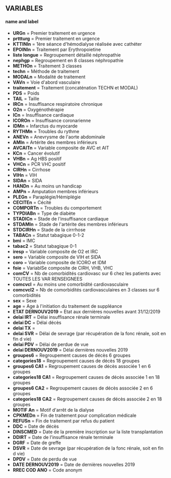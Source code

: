 ## VARIABLES 
#### name and label

* __URGn__ =  Premier traitement en urgence 
* __prttturg__ =  Premier traitement en urgence 
* __KTTINIn__ =  1ère séance d'hémodialyse réalisée avec cathéter
* __EPOINIn__ =  Traitement par Erythropoietine
* __liste longue__ =  Regroupement détaillé néphropathie
* __nephgp__ =  Regroupement en 8 classes néphropathie
* __METHOn__ =  Traitement 3 classes
* __techn__ =  Méthode de traitement
* __MODALn__ =  Modalité de traitement
* __VAVn__ =  Voie d'abord vasculaire
* __traitement__ =  Traitement (concaténation TECHN et MODAL)
* __PDS__ =  Poids
* __TAIL__ =  Taille
* __IRCn__ =  Insuffisance respiratoire chronique          
* __O2n__ =  Oxygénothérapie   
* __ICn__ =  Insuffisance cardiaque
* __ICOROn__ =  Insuffisance coronarienne
* __IDMn__ =  Infarctus du myocarde
* __RYTHMn__ =  Troubles du rythme
* __ANEVn__ =  Anevrysme de l'aorte abdominale
* __AMIn__ =  Artérite des membres inférieurs
* __AVCAITn__ =  Variable composite de AVC et AIT
* __KCn__ =  Cancer évolutif
* __VHBn__ =  Ag HBS positif
* __VHCn__ =  PCR VHC positif 
* __CIRHn__ =  Cirrhose
* __VIHn__ =  VIH
* __SIDAn__ =  SIDA
* __HANDn__ =  Au moins un handicap
* __AMPn__ =  Amputation membres inférieurs
* __PLEGn__ =  Paraplégie/Hémiplégie
* __CECITEn__ =  Cécité
* __COMPORTn__ =  Troubles du comportement
* __TYPDIABn__ =  Type de diabète
* __STADICn__ =  Stade de l'insuffisance cardiaque
* __STDAMIn__ =  Stade de l'artérite des membres inférieurs
* __STDCIRHn__ =  Stade de la cirrrhose
* __TABACn__ =  Statut tabagique 0-1-2
* __bmi__ =  IMC
* __tabac2__ =  Statut tabagique 0-1   
* __iresp__ =  Variable composite de O2 et IRC   
* __sero__ =  Variable composite de VIH et SIDA
* __coro__ =  Variable composite de ICORO et IDM
* __foie__ =  VariablSe composite de CIRH, VHB, VHC
* __comCV__ =  Nb de comorbidités  cardiovasc sur 6 chez les patients avec TOUTES LES VAR RENSEIGNEES
* __comcvcl__ =  Au moins une comorbidité cardiovasculaire
* __comcvcl2__ =  Nb de comorbidités cardiovasculaires en 3 classes sur 6 comorbidités
* __sex__ =  Sexe
* __age__ =  Age à l'initiation du traitement de suppléance    
* __ETAT DERNOUV2019__ =  Etat aux dernières nouvelles avant 31/12/2019
* __delai IRT__ =  Délai insuffisance rénale terminale
* __delai DC__ =  Délai décès
* __delai TX__ =  
* __delai SVR__ =  Délai de sevrage (par récupération de la fonc rénale, soit en fin d vie)     
* __delai PDV__ =  Délai de perdue de vue       
* __delai DERNOUV2019__ =  Délai dernières nouvelles 2019
* __groupes6__ =  Regroupement causes de décès 6 groupes 
* __categories18__ =  Regroupement causes de décès 18 groupes
* __groupes6 CA1__ =  Regroupement causes de décès associée 1 en 6 groupes
* __categories18 CA1__ =  Regroupement causes de décès associée 1 en 18 groupes
* __groupes6 CA2__ =  Regroupement causes de décès associée 2 en 6 groupes
* __categories18 CA2__ =  Regroupement causes de décès associée 2 en 18 groupes
* __MOTIF An__ =  Motif d'arrêt de la dialyse
* __CPKMEDn__ =  Fin de traitement pour complication médicale
* __REFUSn__ =  Fin de traitement par refus du patient
* __DDC__ =  Date de décès
* __DINSCMED__ =  Date de la première inscription sur la liste transplantation
* __DDIRT__ =  Date de l'insuffisance rénale terminale
* __DGRF__ =  Date de greffe          
* __DSVR__ =  Date de sevrage (par récupération de la fonc rénale, soit en fin d vie)
* __DPDV__ =  Date de perdu de vue
* __DATE DERNOUV2019__ =  Date de dernières nouvelles 2019
* __RREC COD ANO__ =  Code anonym 
